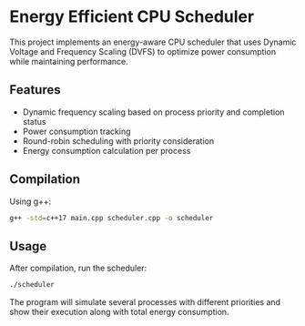 # Energy Efficient CPU Scheduler

This project implements an energy-aware CPU scheduler that uses Dynamic Voltage and Frequency Scaling (DVFS) to optimize power consumption while maintaining performance.

## Features
- Dynamic frequency scaling based on process priority and completion status
- Power consumption tracking
- Round-robin scheduling with priority consideration
- Energy consumption calculation per process

## Compilation
Using g++:
```bash
g++ -std=c++17 main.cpp scheduler.cpp -o scheduler
```

## Usage
After compilation, run the scheduler:
```bash
./scheduler
```

The program will simulate several processes with different priorities and show their execution along with total energy consumption.
